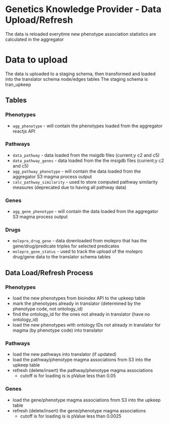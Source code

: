 
# Genetics Knowledge Provider - Data Upload/Refresh 
The data is reloaded everytime new phenotype association statistics are calculated in the aggregator

# Data to upload
The data is uploaded to a staging schema, then transformed and loaded into the translator schema node/edges tables
The staging schema is tran_upkeep

## Tables

### Phenotypes
* `agg_phenotype` - will contain the phenotypes loaded from the aggregator reactjs API

### Pathways
* `data_pathway` - data loaded from the msigdb files (current;y c2 and c5)
* `data_pathway_genes` - data loaded from the the msigdb files (current;y c2 and c5)
* `agg_pathway_phenotype` - will contain the data loaded from the aggregator S3 magma process output
* `calc_pathway_similarity` - used to store computed pathway similarity measures (deprecated due to having all pathway data)

### Genes
* `agg_gene_phenotype` - will contain the data loaded from the aggregator S3 magma process output

### Drugs
* `molepro_drug_gene` - data downloaded from molepro that has the gene/drug/predicate triples for selected predicates
* `molepro_gene_status` - used to track the upload of the molepro drug/gene data to the translator schema tables

## Data Load/Refresh Process
### Phenotypes
* load the new phenotypes from bioindex API to the upkeep table
* mark the phenotypes already in translator (determined by the phenotype code, not ontology_id)
* find the ontology_id for the ones not already in translator (have no ontology_id)
* load the new phenotypes with ontology IDs not already in translator for magma (by phenotype code) into translator

### Pathways
* load the new pathways into translator (if updated)
* load the pathway/phenotype magma associations from S3 into the upkeep table
* refresh (delete/insert) the pathway/phenotype magma associations
  * cutoff is for loading is is pValue less than 0.05

### Genes
* load the gene/phenotype magma associations from S3 into the upkeep table
* refresh (delete/insert) the gene/phenotype magma associations
  * cutoff is for loading is is pValue less than 0.0025


